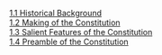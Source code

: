[1.1 Historical Background](https://yoursamlan.github.io/Polity/1.1_Historical_Background.html)  <br />  [1.2 Making of the Constitution](https://yoursamlan.github.io/Polity/1.2_Making_of_the_Constitution.html)  <br />  [1.3 Salient Features of the Constitution](https://yoursamlan.github.io/Polity/1.3_Salient_Features_of_the_Constitution.html)  <br />  [1.4 Preamble of the Constitution](https://yoursamlan.github.io/Polity/1.4_Preamble_of_the_Constitution.html)  <br />  